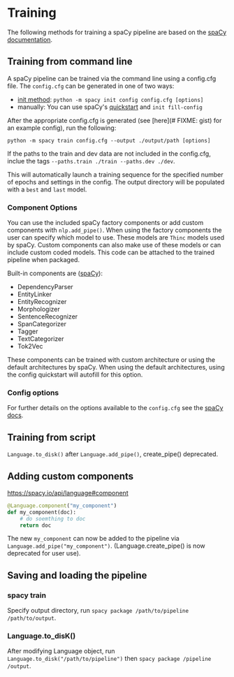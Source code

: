 # Training

The following methods for training a spaCy pipeline are based on the [spaCy documentation](https://spacy.io/usage/training).

## Training from command line

A spaCy pipeline can be trained via the command line using a config.cfg file. The `config.cfg` can be generated in one of two ways:

- [init method](https://spacy.io/api/cli#init-config): `python -m spacy init config config.cfg [options]`
- manually: You can use spaCy's [quickstart](https://spacy.io/usage/training#quickstart) and `init fill-config`

After the appropriate config.cfg is generated (see [here](# FIXME: gist) for an example config), run the following:

`python -m spacy train config.cfg --output ./output/path [options]`

If the paths to the train and dev data are not included in the config.cfg, inclue the tags `--paths.train ./train --paths.dev ./dev`.

This will automatically launch a training sequence for the specified number of epochs and settings in the config. The output directory will be populated with a `best` and `last` model.

### Component Options

You can use the included spaCy factory components or add custom components with `nlp.add_pipe()`. When using the factory components the user can specify which model to use. These models are `Thinc` models used by spaCy. Custom components can also make use of these models or can include custom coded models. This code can be attached to the trained pipeline when packaged.

Built-in components are ([spaCy](https://spacy.io/usage/processing-pipelines#built-in)):

- DependencyParser
- EntityLinker
- EntityRecognizer
- Morphologizer
- SentenceRecognizer
- SpanCategorizer
- Tagger
- TextCategorizer
- Tok2Vec

These components can be trained with custom architecture or using the default architectures by spaCy. When using the default architectures, using the config quickstart will autofill for this option.

### Config options

For further details on the options available to the `config.cfg` see the [spaCy docs](https://spacy.io/usage/training#config).

## Training from script

`Language.to_disk()` after `Language.add_pipe()`, create_pipe() deprecated.

## Adding custom components

https://spacy.io/api/language#component

```python
@Language.component("my_component")
def my_component(doc):
    # do soemthing to doc
    return doc
```

The new `my_component` can now be added to the pipeline via `Language.add_pipe("my_component")`. (Language.create_pipe() is now deprecated for user use).

## Saving and loading the pipeline

### spacy train

Specify output directory, run `spacy package /path/to/pipeline /path/to/output`.

### Language.to_disK()

After modifying Language object, run `Language.to_disk("/path/to/pipeline")` then `spacy package /pipeline /output`.

<!-- ## FAQ

Mutliple training data files passed to `spacy train`? NER data vs Conllu data? (DocBin().merge? Can add NER attr to conllu docbins.) -->

